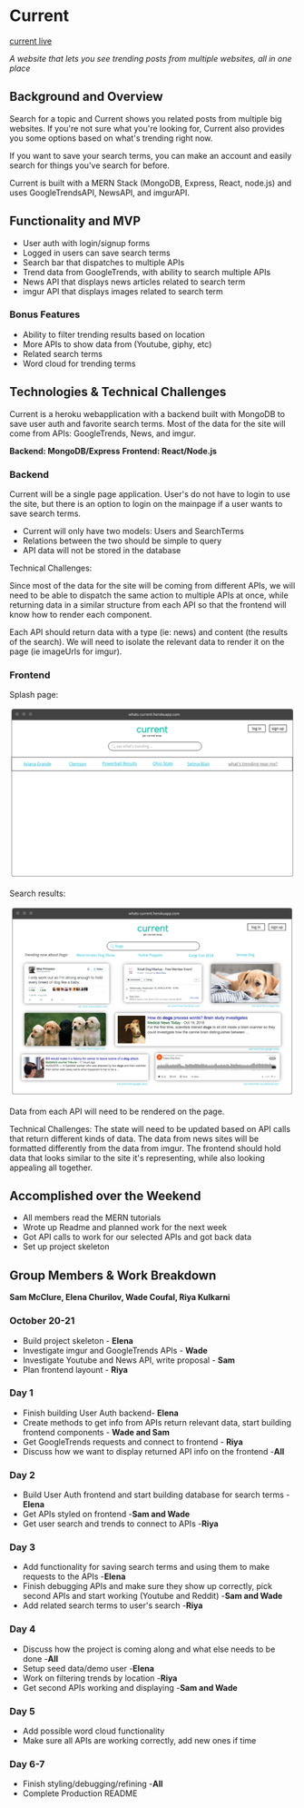 # Current
[current live](https://whats-current.herokuapp.com/)

*A website that lets you see trending posts from multiple websites, all in one place*

## Background and Overview

Search for a topic and Current shows you related posts from multiple big websites. If you're not sure what you're looking for, Current also provides you some options based on what's trending right now.

If you want to save your search terms, you can make an account and easily search for things you've search for before.

Current is built with a MERN Stack (MongoDB, Express, React, node.js) and uses GoogleTrendsAPI, NewsAPI, and imgurAPI.

## Functionality and MVP

* User auth with login/signup forms
* Logged in users can save search terms
* Search bar that dispatches to multiple APIs
* Trend data from GoogleTrends, with ability to search multiple APIs
* News API that displays news articles related to search term
* imgur API that displays images related to search term

### Bonus Features

* Ability to filter trending results based on location
* More APIs to show data from (Youtube, giphy, etc)
* Related search terms
* Word cloud for trending terms

## Technologies & Technical Challenges

Current is a heroku webapplication with a backend built with MongoDB to save user auth and favorite search terms. Most of the data for the site will come from APIs: GoogleTrends, News, and imgur.

**Backend: MongoDB/Express**
**Frontend: React/Node.js**

### Backend

Current will be a single page application. User's do not have to login to use the site, but there is an option to login on the mainpage if a user wants to save search terms.

* Current will only have two models: Users and SearchTerms
* Relations between the two should be simple to query
* API data will not be stored in the database


Technical Challenges:

Since most of the data for the site will be coming from different APIs, we will need to be able to dispatch the same action to multiple APIs at once, while returning data in a similar structure from each API so that the frontend will know how to render each component.

Each API should return data with a type (ie: news) and content (the results of the search). We will need to isolate the relevant data to render it on the page (ie imageUrls for imgur).

### Frontend

Splash page:

![](currenthomepage.png)

Search results:

![](currentsearchresults.png)


Data from each API will need to be rendered on the page. 

Technical Challenges: 
The state will need to be updated based on API calls that return different kinds of data. The data from news sites will be formatted differently from the data from imgur. The frontend should hold data that looks similar to the site it's representing, while also looking appealing all together.

## Accomplished over the Weekend

* All members read the MERN tutorials
* Wrote up Readme and planned work for the next week
* Got API calls to work for our selected APIs and got back data
* Set up project skeleton

## Group Members & Work Breakdown

**Sam McClure, Elena Churilov, Wade Coufal, Riya Kulkarni**

### October 20-21

* Build project skeleton - **Elena**
 * Investigate imgur and GoogleTrends APIs - **Wade**
 * Investigate Youtube and News API, write proposal - **Sam**
 * Plan frontend layount - **Riya**

 ### Day 1 
 * Finish building User Auth backend- **Elena**
 * Create methods to get info from APIs return relevant data, start building frontend components - **Wade and Sam**
 * Get GoogleTrends requests and connect to frontend - **Riya**
 * Discuss how we want to display returned API info on the frontend -**All**

### Day 2
* Build User Auth frontend and start building database for search terms -**Elena**
* Get APIs styled on frontend -**Sam and Wade**
* Get user search and trends to connect to APIs -**Riya**

### Day 3
* Add functionality for saving search terms and using them to make requests to the APIs -**Elena**
* Finish debugging APIs and make sure they show up correctly, pick second APIs and start working (Youtube and Reddit) -**Sam and Wade**
* Add related search terms to user's search -**Riya**

### Day 4
* Discuss how the project is coming along and what else needs to be done -**All**
* Setup seed data/demo user -**Elena**
* Work on filtering trends by location -**Riya**
* Get second APIs working and displaying -**Sam and Wade**

### Day 5
* Add possible word cloud functionality
* Make sure all APIs are working correctly, add new ones if time

### Day 6-7
* Finish styling/debugging/refining -**All**
* Complete Production README








